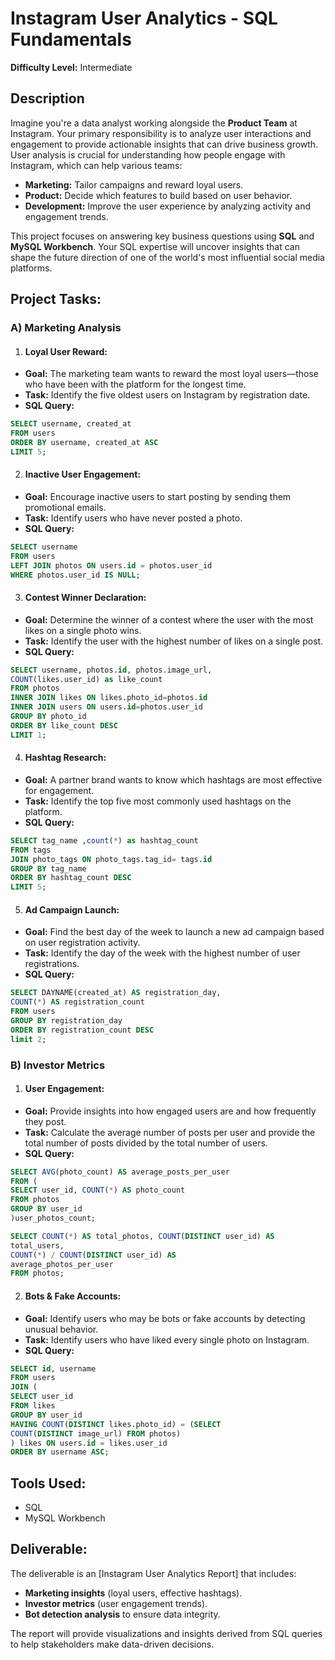 # Instagram User Analytics - SQL Fundamentals

__Difficulty Level:__ Intermediate

## Description

Imagine you're a data analyst working alongside the __Product Team__ at Instagram. Your primary responsibility is to analyze user interactions and engagement to provide actionable insights that can drive business growth. User analysis is crucial for understanding how people engage with Instagram, which can help various teams:

- __Marketing:__ Tailor campaigns and reward loyal users.
- __Product:__ Decide which features to build based on user behavior.
- __Development:__ Improve the user experience by analyzing activity and engagement trends.
  
This project focuses on answering key business questions using __SQL__ and __MySQL Workbench__. Your SQL expertise will uncover insights that can shape the future direction of one of the world's most influential social media platforms.

## Project Tasks:

### A) Marketing Analysis

1. #### Loyal User Reward:

- __Goal:__ The marketing team wants to reward the most loyal users—those who have been with the platform for the longest time.
- __Task:__ Identify the five oldest users on Instagram by registration date.
- __SQL Query:__
 ``` sql
SELECT username, created_at
FROM users
ORDER BY username, created_at ASC
LIMIT 5;
```

2. #### Inactive User Engagement:

- __Goal:__ Encourage inactive users to start posting by sending them promotional emails.
- __Task:__ Identify users who have never posted a photo.
- __SQL Query:__
 ``` sql
SELECT username
FROM users
LEFT JOIN photos ON users.id = photos.user_id
WHERE photos.user_id IS NULL;
```

3. #### Contest Winner Declaration:

- __Goal:__ Determine the winner of a contest where the user with the most likes on a single photo wins.
- __Task:__ Identify the user with the highest number of likes on a single post.
- __SQL Query:__
```sql
SELECT username, photos.id, photos.image_url,
COUNT(likes.user_id) as like_count
FROM photos
INNER JOIN likes ON likes.photo_id=photos.id
INNER JOIN users ON users.id=photos.user_id
GROUP BY photo_id
ORDER BY like_count DESC
LIMIT 1;
```

4. #### Hashtag Research:
   
- __Goal:__ A partner brand wants to know which hashtags are most effective for engagement.
- __Task:__ Identify the top five most commonly used hashtags on the platform.
- __SQL Query:__
```sql
SELECT tag_name ,count(*) as hashtag_count
FROM tags
JOIN photo_tags ON photo_tags.tag_id= tags.id
GROUP BY tag_name
ORDER BY hashtag_count DESC
LIMIT 5;
```

5. #### Ad Campaign Launch:

- __Goal:__ Find the best day of the week to launch a new ad campaign based on user registration activity.
- __Task:__ Identify the day of the week with the highest number of user registrations.
- __SQL Query:__
```sql
SELECT DAYNAME(created_at) AS registration_day,
COUNT(*) AS registration_count
FROM users
GROUP BY registration_day
ORDER BY registration_count DESC
limit 2;
```

### B) Investor Metrics

1. #### User Engagement:

- __Goal:__ Provide insights into how engaged users are and how frequently they post.
- __Task:__ Calculate the average number of posts per user and provide the total number of posts divided by the total number of users.
- __SQL Query:__
```sql
SELECT AVG(photo_count) AS average_posts_per_user
FROM (
SELECT user_id, COUNT(*) AS photo_count
FROM photos
GROUP BY user_id
)user_photos_count;
```
```sql
SELECT COUNT(*) AS total_photos, COUNT(DISTINCT user_id) AS
total_users,
COUNT(*) / COUNT(DISTINCT user_id) AS
average_photos_per_user
FROM photos;
```

2. #### Bots & Fake Accounts:

- __Goal:__ Identify users who may be bots or fake accounts by detecting unusual behavior.
- __Task:__ Identify users who have liked every single photo on Instagram.
- __SQL Query:__
```sql
SELECT id, username
FROM users
JOIN (
SELECT user_id
FROM likes
GROUP BY user_id
HAVING COUNT(DISTINCT likes.photo_id) = (SELECT
COUNT(DISTINCT image_url) FROM photos)
) likes ON users.id = likes.user_id
ORDER BY username ASC;
```

## Tools Used:

- SQL
- MySQL Workbench

## Deliverable:

The deliverable is an [Instagram User Analytics Report] that includes:

- __Marketing insights__ (loyal users, effective hashtags).
- __Investor metrics__ (user engagement trends).
- __Bot detection analysis__ to ensure data integrity.

The report will provide visualizations and insights derived from SQL queries to help stakeholders make data-driven decisions.
